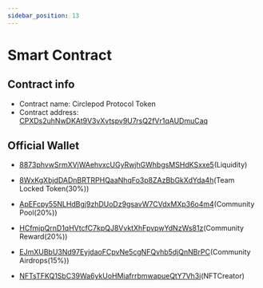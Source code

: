```yaml
---
sidebar_position: 13
---
```


# Smart Contract

## Contract info
- Contract name: Circlepod Protocol Token
- Contract address: [CPXDs2uhNwDKAt9V3vXvtspv9U7rsQ2fVr1qAUDmuCaq](https://solscan.io/token/CPXDs2uhNwDKAt9V3vXvtspv9U7rsQ2fVr1qAUDmuCaq)


## Official Wallet

- [8873phvwSrmXVjWAehvxcUGyRwjhGWhbgsMSHdKSxxe5](https://solscan.io/account/8873phvwSrmXVjWAehvxcUGyRwjhGWhbgsMSHdKSxxe5)(Liquidity)

- [8WxKgXbjdDADnBRTRPHQaaNhqFo3p8ZAzBbGkXdYda4h](https://solscan.io/account/8WxKgXbjdDADnBRTRPHQaaNhqFo3p8ZAzBbGkXdYda4h)(Team Locked Token(30%))

- [ApEFcpy55NLHdBgj9zhDUoDz9gsavW7CVdxMXp36o4m4](https://solscan.io/account/ApEFcpy55NLHdBgj9zhDUoDz9gsavW7CVdxMXp36o4m4)(Community Pool(20%))

- [HCfmjpQrnD1qHVtcfC7kpQJ8VvktXhFpvpwYdNzWs81z](https://solscan.io/account/HCfmjpQrnD1qHVtcfC7kpQJ8VvktXhFpvpwYdNzWs81z)(Community Reward(20%))

- [EJmXUBbU3Nd97EyjdaoFCpvNe5cgNFQvhb5djQnNBrPC](https://solscan.io/account/EJmXUBbU3Nd97EyjdaoFCpvNe5cgNFQvhb5djQnNBrPC)(Community Airdrops(15%))

- [NFTsTFKQ1SbC39Wa6ykUoHMiafrrbmwapueQtY7Vh3i](https://solscan.io/account/NFTsTFKQ1SbC39Wa6ykUoHMiafrrbmwapueQtY7Vh3i)(NFTCreator)
